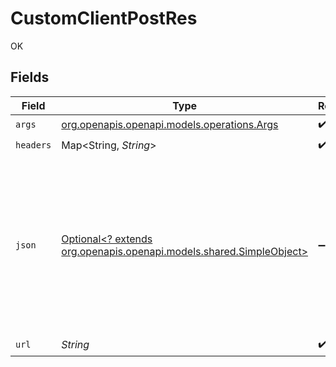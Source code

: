 # CustomClientPostRes

OK


## Fields

| Field                                                                                                                                                             | Type                                                                                                                                                              | Required                                                                                                                                                          | Description                                                                                                                                                       |
| ----------------------------------------------------------------------------------------------------------------------------------------------------------------- | ----------------------------------------------------------------------------------------------------------------------------------------------------------------- | ----------------------------------------------------------------------------------------------------------------------------------------------------------------- | ----------------------------------------------------------------------------------------------------------------------------------------------------------------- |
| `args`                                                                                                                                                            | [org.openapis.openapi.models.operations.Args](../../models/operations/Args.md)                                                                                    | :heavy_check_mark:                                                                                                                                                | N/A                                                                                                                                                               |
| `headers`                                                                                                                                                         | Map<String, *String*>                                                                                                                                             | :heavy_check_mark:                                                                                                                                                | N/A                                                                                                                                                               |
| `json`                                                                                                                                                            | [Optional<? extends org.openapis.openapi.models.shared.SimpleObject>](../../models/shared/SimpleObject.md)                                                        | :heavy_minus_sign:                                                                                                                                                | A simple object that uses all our supported primitive types and enums and has optional properties.<br/><br/>[A link to the external docs.](https://docs.speakeasyapi.dev) |
| `url`                                                                                                                                                             | *String*                                                                                                                                                          | :heavy_check_mark:                                                                                                                                                | N/A                                                                                                                                                               |